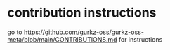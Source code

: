 # contribution instructions
go to https://github.com/gurkz-oss/gurkz-oss-meta/blob/main/CONTRIBUTIONS.md for instructions
